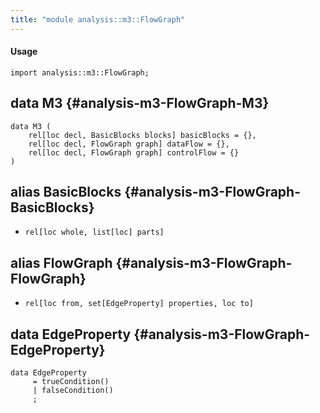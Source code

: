 ```yaml
---
title: "module analysis::m3::FlowGraph"
---
```


#### Usage

`import analysis::m3::FlowGraph;`

## data M3 {#analysis-m3-FlowGraph-M3}

```rascal
data M3 (
    rel[loc decl, BasicBlocks blocks] basicBlocks = {},
    rel[loc decl, FlowGraph graph] dataFlow = {},
    rel[loc decl, FlowGraph graph] controlFlow = {}
)
```

## alias BasicBlocks {#analysis-m3-FlowGraph-BasicBlocks}

* `rel[loc whole, list[loc] parts]`

## alias FlowGraph {#analysis-m3-FlowGraph-FlowGraph}

* `rel[loc from, set[EdgeProperty] properties, loc to]`

## data EdgeProperty {#analysis-m3-FlowGraph-EdgeProperty}

```rascal
data EdgeProperty  
     = trueCondition()
     | falseCondition()
     ;
```

